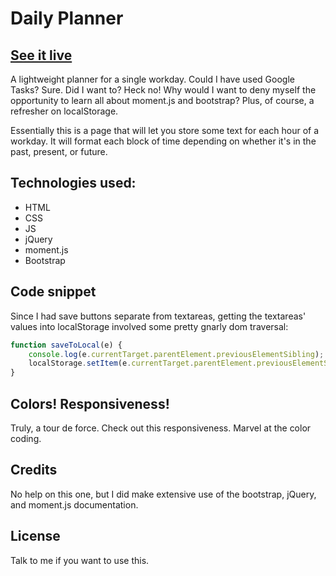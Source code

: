 # Daily Planner

## [See it live](https://lshillman.github.io/daily-planner/)

A lightweight planner for a single workday. Could I have used Google Tasks? Sure. Did I want to? Heck no! Why would I want to deny myself the opportunity to learn all about moment.js and bootstrap? Plus, of course, a refresher on localStorage.

Essentially this is a page that will let you store some text for each hour of a workday. It will format each block of time depending on whether it's in the past, present, or future.

## Technologies used:

* HTML
* CSS
* JS
* jQuery
* moment.js
* Bootstrap


## Code snippet

Since I had save buttons separate from textareas, getting the textareas' values into localStorage involved some pretty gnarly dom traversal:

````javascript
function saveToLocal(e) {
    console.log(e.currentTarget.parentElement.previousElementSibling);
    localStorage.setItem(e.currentTarget.parentElement.previousElementSibling.id, e.currentTarget.parentElement.previousElementSibling.value);
}
````

## Colors! Responsiveness!

Truly, a tour de force. Check out this responsiveness. Marvel at the color coding.


## Credits

No help on this one, but I did make extensive use of the bootstrap, jQuery, and moment.js documentation.


## License

Talk to me if you want to use this.
